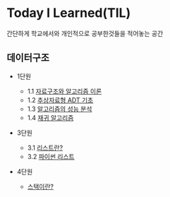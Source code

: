 # Today I Learned(TIL) 
간단하게 학교에서와 개인적으로 공부한것들을 적어놓는 공간

## 데이터구조
* 1단원
  * 1.1 [자료구조와 알고리즘 이론](https://github.com/DDINDEO/TIL/blob/main/DataStructure/ch1_DS%26AL/%EC%9E%90%EB%A3%8C%EA%B5%AC%EC%A1%B0%EC%99%80%20%EC%95%8C%EA%B3%A0%EB%A6%AC%EC%A6%98.md)
  * 1.2 [추상자료형 ADT 기초](https://github.com/DDINDEO/TIL/blob/main/DataStructure/ch1_DS%26AL/ADT%EB%9E%80.md)
  * 1.3 [알고리즘의 성능 분석](https://github.com/DDINDEO/TIL/blob/main/DataStructure/ch1_DS%26AL/%EC%95%8C%EA%B3%A0%EB%A6%AC%EC%A6%98%EC%9D%98%20%EC%84%B1%EB%8A%A5.md)
  * 1.4 [재귀 알고리즘](https://github.com/DDINDEO/TIL/blob/main/DataStructure/ch1_DS%26AL/%EC%9E%AC%EA%B7%80%20%EC%95%8C%EA%B3%A0%EB%A6%AC%EC%A6%98.md)

* 3단원
  * 3.1 [리스트란?](https://github.com/DDINDEO/TIL/blob/main/DataStructure/ch3/%EB%A6%AC%EC%8A%A4%ED%8A%B8%EB%9E%80.md)
  * 3.2 [파이썬 리스트](https://github.com/DDINDEO/TIL/blob/main/DataStructure/ch3/%ED%8C%8C%EC%9D%B4%EC%8D%AC%20%EB%A6%AC%EC%8A%A4%ED%8A%B8.md)
 
* 4단원
  * [스택이란?]()
